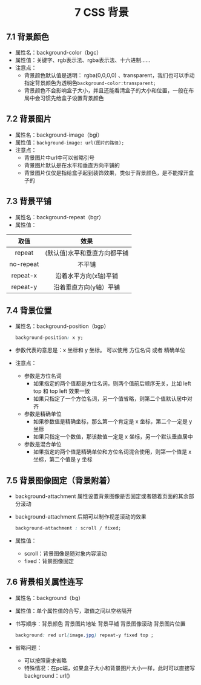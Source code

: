 # <center>7 CSS 背景

## 7.1 背景颜色

- 属性名：background-color（bgc）
- 属性值：关键字、rgb表示法、rgba表示法、十六进制......
- 注意点：
  - 背景颜色默认值是透明： rgba(0,0,0,0) 、transparent，我们也可以手动指定背景颜色为透明色`background-color:transparent;`
  - 背景颜色不会影响盒子大小，并且还能看清盒子的大小和位置，一般在布局中会习惯先给盒子设置背景颜色

## 7.2 背景图片

- 属性名：background-image（bgi）
- 属性值：`background-image: url(图片的路径);`
- 注意点：
  - 背景图片中url中可以省略引号
  - 背景图片默认是在水平和垂直方向平铺的
  - 背景图片仅仅是指给盒子起到装饰效果，类似于背景颜色，是不能撑开盒子的

## 7.3 背景平铺

- 属性名：background-repeat（bgr）
- 属性值：

|   取值    |             效果             |
| :-------: | :--------------------------: |
|  repeat   | (默认值)水平和垂直方向都平铺 |
| no-repeat |            不平铺            |
| repeat-x  |    沿着水平方向(x轴)平铺     |
| repeat-y  |    沿着垂直方向(y轴）平铺    |



## 7.4 背景位置

- 属性名：background-position（bgp）

    ~~~css
    background-position: x y;
    ~~~


- 参数代表的意思是：x 坐标和 y 坐标。 可以使用 方位名词 或者 精确单位 
- 注意点：
  - 参数是方位名词
    - 如果指定的两个值都是方位名词，则两个值前后顺序无关，比如 left top 和 top left 效果一致
    - 如果只指定了一个方位名词，另一个值省略，则第二个值默认居中对齐
  - 参数是精确单位
    - 如果参数值是精确坐标，那么第一个肯定是 x 坐标，第二个一定是 y 坐标
    - 如果只指定一个数值，那该数值一定是 x 坐标，另一个默认垂直居中
  - 参数是混合单位
     - 如果指定的两个值是精确单位和方位名词混合使用，则第一个值是 x 坐标，第二个值是 y 坐标


## 7.5 背景图像固定（背景附着）

- background-attachment 属性设置背景图像是否固定或者随着页面的其余部分滚动
- background-attachment 后期可以制作视差滚动的效果

    ~~~css
    background-attachment : scroll / fixed;
    ~~~


- 属性值：
  - scroll：背景图像是随对象内容滚动
  - fixed：背景图像固定


## 7.6 背景相关属性连写

- 属性名：background（bg）
- 属性值：单个属性值的合写，取值之间以空格隔开
- 书写顺序：背景颜色 背景图片地址 背景平铺 背景图像滚动 背景图片位置

    ~~~css
    background: red url(image.jpg) repeat-y fixed top ;
    ~~~


- 省略问题：
  - 可以按照需求省略
  - 特殊情况：在pc端，如果盒子大小和背景图片大小一样，此时可以直接写 background：url()


